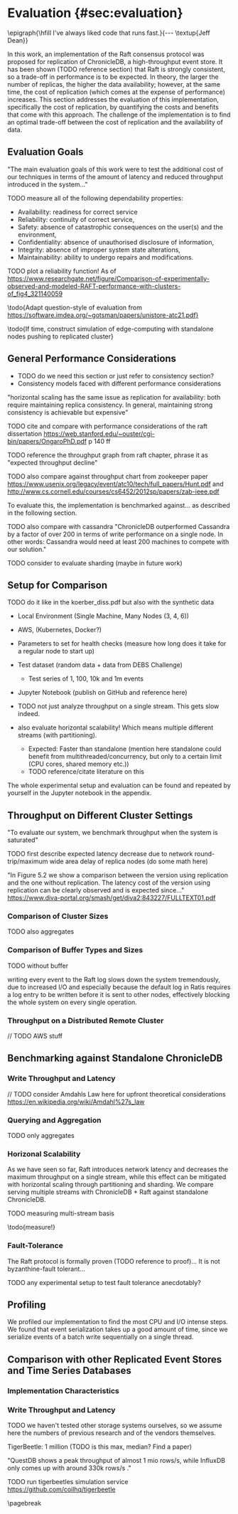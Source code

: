 # Evaluation {#sec:evaluation}

\epigraph{\hfill I've always liked code that runs fast.}{--- \textup{Jeff Dean}}

<!--
Measurement results / analysis / discussion: 1/3
• whatever you have done, you must comment it, compare it to other systems,
evaluate it
• usually, adequate graphs help to show the benefits of your approach
• caution: each result/graph must be discussed! what’s the reason for this peak or why have you ovserved this effect
-->

In this work, an implementation of the Raft consensus protocol was proposed for replication of ChronicleDB, a high-throughput event store. It has been shown (TODO reference section) that Raft is strongly consistent, so a trade-off in performance is to be expected. In theory, the larger the number of replicas, the higher the data availability; however, at the same time, the cost of replication (which comes at the expense of performance) increases. This section addresses the evaluation of this implementation, specifically the cost of replication, by quantifying the costs and benefits that come with this approach. The challenge of the implementation is to find an optimal trade-off between the cost of replication and the availability of data.

## Evaluation Goals

"The main evaluation goals of this work were to test the additional cost of our techniques in terms of the amount of latency and reduced throughput introduced in the system..."


TODO measure all of the following dependability properties:

- Availability: readiness for correct service
- Reliability: continuity of correct service,
- Safety: absence of catastrophic consequences on the user(s) and the
environment,
- Confidentiality: absence of unauthorised disclosure of information,
- Integrity: absence of improper system state alterations,
- Maintainability: ability to undergo repairs and modifications.

TODO plot a reliability function! As of https://www.researchgate.net/figure/Comparison-of-experimentally-observed-and-modeled-RAFT-performance-with-clusters-of_fig4_321140059

\todo{Adapt question-style of evaluation from https://software.imdea.org/~gotsman/papers/unistore-atc21.pdf}

\todo{If time, construct simulation of edge-computing with standalone nodes pushing to replicated cluster}

<!-- 
TODO measure:
* Network partition case
* Performance boost on horizontal scale (= partitioning, feeding in data in multiple groups)
* Read performance
-->

<!-- TODO use evaluation style of http://www.diva-portal.org/smash/get/diva2:24228/FULLTEXT01.pdf -->

## General Performance Considerations

- TODO do we need this section or just refer to consistency section?
- Consistency models faced with different performance considerations

"horizontal scaling has the same issue as replication
for availability: both require maintaining replica consistency.
In general, maintaining strong consistency is achievable but
expensive"

TODO cite and compare with performance considerations of the raft dissertation https://web.stanford.edu/~ouster/cgi-bin/papers/OngaroPhD.pdf p 140 ff

TODO reference the throughput graph from raft chapter, phrase it as "expected throughput decline"

TODO also compare against throughput chart from zookeeper paper https://www.usenix.org/legacy/event/atc10/tech/full_papers/Hunt.pdf and http://www.cs.cornell.edu/courses/cs6452/2012sp/papers/zab-ieee.pdf

To evaluate this, the implementation is benchmarked against... as described in the following section.

TODO also compare with cassandra
"ChronicleDB outperformed Cassandra by a factor of over 200
in terms of write performance on a single node. In other words: Cassandra would need at least 200 machines to compete with our solution."

TODO consider to evaluate sharding (maybe in future work)



## Setup for Comparison

TODO do it like in the koerber_diss.pdf  but also with the synthetic data

- Local Environment (Single Machine, Many Nodes (3, 4, 6))
- AWS, (Kubernetes, Docker?)
- Parameters to set for health checks (measure how long does it take for a regular node to start up)
- Test dataset (random data + data from DEBS Challenge)
    - Test series of 1, 100, 10k and 1m events
- Jupyter Notebook (publish on GitHub and reference here)

- TODO not just analyze throughput on a single stream. This gets slow indeed.
- also evaluate horizontal scalability! Which means multiple different streams (with partitioning).
    - Expected: Faster than standalone (mention here standalone could benefit from multithreaded/concurrency, but only to a certain limit (CPU cores, shared memory etc.)) 
    - TODO reference/citate literature on this

The whole experimental setup and evaluation can be found and repeated by yourself in the Jupyter notebook in the appendix.

## Throughput on Different Cluster Settings

"To evaluate our system, we benchmark throughput when the system is saturated"

TODO first describe expected latency decrease due to network round-trip/maximum wide area delay of replica nodes (do some math here)

"In Figure 5.2 we show a comparison between the version using replication and the one without replication. The latency cost of the version using replication can be clearly observed and is expected since..." https://www.diva-portal.org/smash/get/diva2:843227/FULLTEXT01.pdf

### Comparison of Cluster Sizes

TODO also aggregates

### Comparison of Buffer Types and Sizes

TODO without buffer

writing every event to the Raft log slows down the system tremendously, due to increased I/O and especially because the default log in Ratis requires a log entry to be written before it is sent to other nodes, effectively blocking the whole system on every single operation.

### Throughput on a Distributed Remote Cluster

// TODO AWS stuff

## Benchmarking against Standalone ChronicleDB

### Write Throughput and Latency

// TODO consider Amdahls Law here for upfront theoretical considerations https://en.wikipedia.org/wiki/Amdahl%27s_law

### Querying and Aggregation

TODO only aggregates

### Horizonal Scalability

As we have seen so far, Raft introduces network latency and decreases the maximum throughput on a single stream, while this effect can be mitigated with horizontal scaling through partitioning and sharding. We compare serving multiple streams with ChronicleDB + Raft against standalone ChronicleDB.

TODO measuring multi-stream basis

\todo{measure!}

### Fault-Tolerance

The Raft protocol is formally proven (TODO reference to proof)...
It is not byzanthine-fault tolerant...

TODO any experimental setup to test fault tolerance anecdotably?

<!--
### Usability and Developer Experience
-->

## Profiling

We profiled our implementation to find the most CPU and I/O intense steps. We found that event serialization takes up a good amount of time, since we serialize events of a batch write sequentially on a single thread.

<!-- 

TODO image

TODO preserialization to estimate buffer size - need to measure again without this step

-->

## Comparison with other Replicated Event Stores and Time Series Databases

### Implementation Characteristics

### Write Throughput and Latency

TODO we haven't tested other storage systems ourselves, so we assume here the numbers of previous research and of the vendors themselves.

TigerBeetle: 1 million (TODO is this max, median? Find a paper)

"QuestDB shows a peak throughput of almost 1 mio rows/s, while InfluxDB only comes up with around 330k rows/s ."

TODO run tigerbeetles simulation service https://github.com/coilhq/tigerbeetle

\pagebreak
